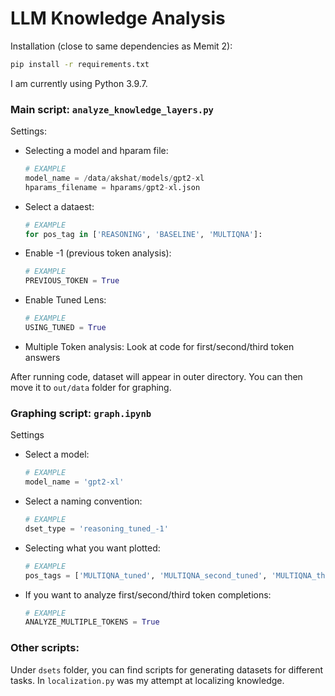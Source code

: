 # LLM Knowledge Analysis

Installation (close to same dependencies as Memit 2): 
```bash
pip install -r requirements.txt
```

I am currently using Python 3.9.7. 



### Main script: `analyze_knowledge_layers.py`

Settings: 
- Selecting a model and hparam file:
    ```python
    # EXAMPLE 
    model_name = /data/akshat/models/gpt2-xl
    hparams_filename = hparams/gpt2-xl.json
    ```
- Select a dataest: 
    ```python
    # EXAMPLE
    for pos_tag in ['REASONING', 'BASELINE', 'MULTIQNA']: 
    ```
- Enable -1 (previous token analysis): 
    ```python
    # EXAMPLE
    PREVIOUS_TOKEN = True
    ```
- Enable Tuned Lens: 
    ```python
    # EXAMPLE
    USING_TUNED = True
    ```
- Multiple Token analysis: Look at code for first/second/third token answers

After running code, dataset will appear in outer directory. You can then move it to `out/data` folder for graphing.

### Graphing script: `graph.ipynb`

Settings
- Select a model: 
    ```python
    # EXAMPLE
    model_name = 'gpt2-xl'
    ```
- Select a naming convention: 
    ```python
    # EXAMPLE
    dset_type = 'reasoning_tuned_-1'
    ```
- Selecting what you want plotted: 
    ```python
    # EXAMPLE
    pos_tags = ['MULTIQNA_tuned', 'MULTIQNA_second_tuned', 'MULTIQNA_third_tuned']
    ```
- If you want to analyze first/second/third token completions: 
    ```python
    # EXAMPLE
    ANALYZE_MULTIPLE_TOKENS = True
    ```

### Other scripts: 
Under `dsets` folder, you can find scripts for generating datasets for different tasks.
In `localization.py` was my attempt at localizing knowledge. 
